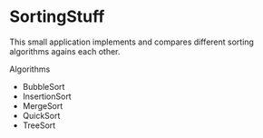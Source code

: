 # SortingStuff

This small application implements and compares different sorting algorithms agains each other. 

Algorithms
* BubbleSort
* InsertionSort
* MergeSort
* QuickSort
* TreeSort
